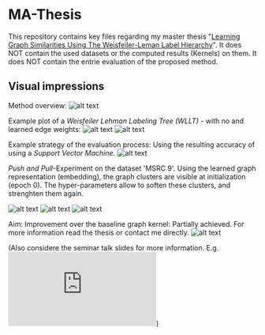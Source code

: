 # MA-Thesis

This repository contains key files regarding my master thesis "[Learning Graph Similarities Using The Weisfeiler-Leman Label Hierarchy](https://github.com/FabriceBeaumont/MA_INF_MasterThesis/blob/master/22-12-26_SUBMITTED_MA_THESIS_Fabrice_Beaumont.pdf)".
It does NOT contain the used datasets or the computed results (Kernels) on them.
It does NOT contain the entrie evaluation of the proposed method.

## Visual impressions
Method overview:
![alt text](https://github.com/FabriceBeaumont/MA_INF_MasterThesis/blob/master/0%20SEMINAR%20TALKS/2022-11-10/images/MasterThesisOverview.jpeg "Title")


Example plot of a *Weisfeiler Lehman Labeling Tree (WLLT)* - with no and learned edge weights:
![alt text](https://github.com/FabriceBeaumont/MA_INF_MasterThesis/blob/master/0%20SEMINAR%20TALKS/2022-11-10/images/plot6wllt.png "WLLT example - before edge weight learning")
![alt text](https://github.com/FabriceBeaumont/MA_INF_MasterThesis/blob/master/0%20SEMINAR%20TALKS/2022-11-10/images/plot7wllt.png "WLLT example - after edge weight learning")

Example strategy of the evaluation process: Using the resulting accuracy of using a *Support Vector Machine*.
![alt text](https://github.com/FabriceBeaumont/MA_INF_MasterThesis/blob/master/0%20THESIS/images/plotA2_SVM_AIDS_GDL_24_17h-05.png "Title")


*Push and Pull*-Experiment on the dataset 'MSRC 9'. Using the learned graph representation (embedding), the graph clusters are visible at initialization (epoch 0). The hyper-parameters allow to soften these clusters, and strenghten them again.

![alt text](https://github.com/FabriceBeaumont/MA_INF_MasterThesis/blob/master/0%20THESIS/images/plotE6_tSNE_e0_MSRC_9_E_GDL_22_00h-05mExp3pull.png "Epoch 0")
![alt text](https://github.com/FabriceBeaumont/MA_INF_MasterThesis/blob/master/0%20THESIS/images/plotE6_tSNE_e100_MSRC_9_E_GDL_22_00h-05mExp3pull.png "Epoch 100")
![alt text](https://github.com/FabriceBeaumont/MA_INF_MasterThesis/blob/master/0%20THESIS/images/plotE6_tSNE_e400_MSRC_9_E_GDL_22_00h-05mExp3pullpush.png "Epoch 400")

Aim: Improvement over the baseline graph kernel: Partially achieved. For more information read the thesis or contact me directly.
![alt text](https://github.com/FabriceBeaumont/MA_INF_MasterThesis/blob/master/0%20SEMINAR%20TALKS/2022-11-10/images/2019_Schulz_AccTabelle.png "Title")

(Also considere the seminar talk slides for more information. 
E.g. ![2022-11-10](https://github.com/FabriceBeaumont/MA_INF_MasterThesis/blob/master/0%20SEMINAR%20TALKS/2022-11-10/2022-11-10.pdf))
